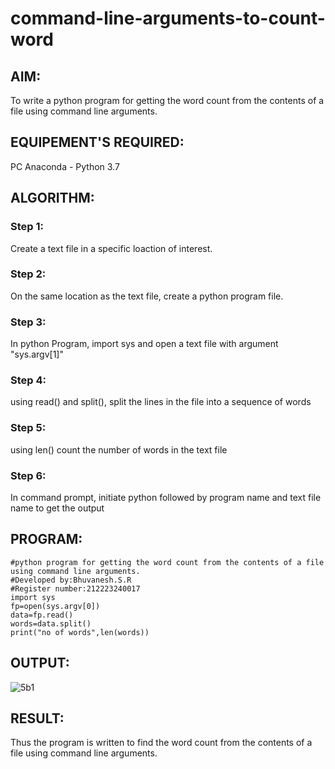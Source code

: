 # command-line-arguments-to-count-word
## AIM:
To write a python program for getting the word count from the contents of a file using command line arguments.
## EQUIPEMENT'S REQUIRED: 
PC
Anaconda - Python 3.7
## ALGORITHM: 
### Step 1:
Create a text file in a specific loaction of interest.
### Step 2:
On the same location as the text file, create a python program file.
### Step 3: 
In python Program, import sys and open a text file with argument "sys.argv[1]"
### Step 4: 
using read() and split(), split the lines in the file into a sequence of words
### Step 5:  
using len() count the number of words in the text file
### Step 6: 
In command prompt, initiate python followed by program name and text file name to get the output
## PROGRAM:
```
#python program for getting the word count from the contents of a file using command line arguments.
#Developed by:Bhuvanesh.S.R
#Register number:212223240017
import sys
fp=open(sys.argv[0])
data=fp.read()
words=data.split()
print("no of words",len(words))
```
## OUTPUT:
![5b1](https://github.com/Bhuvanesh-Suresh/command-line-arguments-to-count-word/assets/145742661/cb47f1ff-8b83-4409-94f0-73218f3ada30)


## RESULT:
Thus the program is written to find the word count from the contents of a file using command line arguments.
